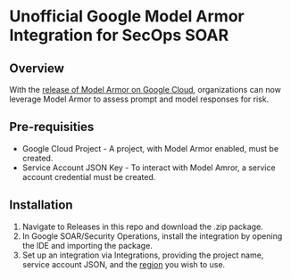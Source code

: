 # Unofficial Google Model Armor Integration for SecOps SOAR


## Overview

With the [release of Model Armor on Google Cloud](https://cloud.google.com/security-command-center/docs/model-armor-overview), organizations can now leverage Model Armor to assess prompt and model responses for risk. 

## Pre-requisities
- Google Cloud Project - A project, with Model Armor enabled, must be created.
- Service Account JSON Key - To interact with Model Amror, a service account credential must be created.

## Installation
1. Navigate to Releases in this repo and download the .zip package.
2. In Google SOAR/Security Operations, install the integration by opening the IDE and importing the package.
3. Set up an integration via Integrations, providing the project name, service account JSON, and the [region](https://cloud.google.com/security-command-center/docs/model-armor-overview#regional_endpoints) you wish to use.
